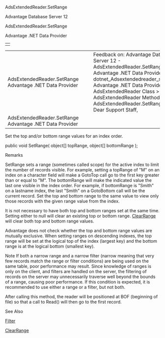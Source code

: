 AdsExtendedReader.SetRange




Advantage Database Server 12  

AdsExtendedReader.SetRange

Advantage .NET Data Provider

|  |
| --- |
|  |

|  |  |  |  |  |
| --- | --- | --- | --- | --- |
| AdsExtendedReader.SetRange  Advantage .NET Data Provider |  |  | Feedback on: Advantage Database Server 12 - AdsExtendedReader.SetRange Advantage .NET Data Provider dotnet\_Adsextendedreader\_setrange Advantage .NET Data Provider > AdsExtendedReader Class > AdsExtendedReader Methods > AdsExtendedReader.SetRange / Dear Support Staff, |  |
| AdsExtendedReader.SetRange  Advantage .NET Data Provider |  |  |  |  |

Set the top and/or bottom range values for an index order.

public void SetRange( object[] topRange, object[] bottomRange );

Remarks

SetRange sets a range (sometimes called scope) for the active index to limit the number of records visible. For example, setting a topRange of "M" on an index on a character field will make a GotoTop call go to the first key greater than or equal to "M". The bottomRange will make the indicated value the last one visible in the index order. For example, if bottomRange is "Smith" on a lastname index, the last "Smith" on a GotoBottom call will be the current record. Set the top and bottom range to the same value to view only those records with the given range value from the index.

It is not necessary to have both top and bottom ranges set at the same time. Setting either to null will clear an existing top or bottom range. [ClearRange](dotnet_adsextendedreader_clearrange.htm) will clear both top and bottom range values.

Advantage does not check whether the top and bottom range values are mutually exclusive. When setting ranges on descending indexes, the top range will be set at the logical top of the index (largest key) and the bottom range is at the logical bottom (smallest key).

Note If both a narrow range and a narrow filter (narrow meaning that very few records match the range or filter conditions) are being used on the same table, poor performance may result. Since knowledge of ranges is only on the client, and filters are handled on the server, the filtering of records on the server may unnecessarily traverse well beyond the bounds of a range, causing poor performance. If this condition is expected, it is recommended to use either a range or a filter, but not both.

After calling this method, the reader will be positioned at BOF (beginning of file) so that a call to Read() will then go to the first record.

See Also

[Filter](dotnet_adsextendedreader_filter.htm)

[ClearRange](dotnet_adsextendedreader_clearrange.htm)